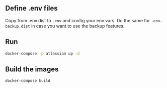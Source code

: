 ## Define .env files

Copy from .env.dist to `.env` and config your env vars. Do the same for
`.env-backup.dist` in case you want to use the backup features.

## Run

```sh
docker-compose -p atlassian up -d
```

## Build the images

```sh
docker-compose build
```

